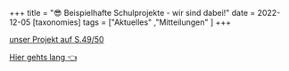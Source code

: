 +++
title = "😎 Beispielhafte Schulprojekte - wir sind dabei!"
date = 2022-12-05
[taxonomies]
tags = ["Aktuelles" ,"Mitteilungen" ]
+++

[unser Projekt auf S.49/50](https://volksschule-partenkirchen.de/wp-content/uploads/Buendnisse_2018-2022.pdf)

[Hier gehts lang 👈](https://www.kulturmachtstark-bayern.de/die-servicestelle/online-publikation-schaufenster/index.html)

